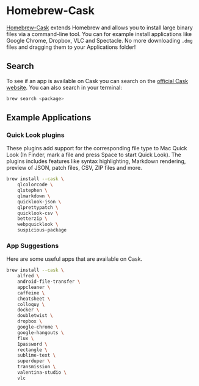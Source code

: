 # Homebrew-Cask

[Homebrew-Cask](https://github.com/Homebrew/homebrew-cask) extends Homebrew and allows you to
install large binary files via a command-line tool. You can for example install
applications like Google Chrome, Dropbox, VLC and Spectacle. No more
downloading `.dmg` files and dragging them to your Applications folder!

## Search

To see if an app is available on Cask you can search on the [official Cask
website](https://formulae.brew.sh/cask/). You can also search in your terminal:

```sh
brew search <package>
```

## Example Applications

### Quick Look plugins

These plugins add support for the corresponding file type to Mac Quick Look
(In Finder, mark a file and press Space to start Quick Look). The plugins
includes features like syntax highlighting, Markdown rendering, preview of
JSON, patch files, CSV, ZIP files and more.

```sh
brew install --cask \
    qlcolorcode \
    qlstephen \
    qlmarkdown \
    quicklook-json \
    qlprettypatch \
    quicklook-csv \
    betterzip \
    webpquicklook \
    suspicious-package
```

### App Suggestions

Here are some useful apps that are available on Cask.

```sh
brew install --cask \
    alfred \
    android-file-transfer \
    appcleaner \
    caffeine \
    cheatsheet \
    colloquy \
    docker \
    doubletwist \
    dropbox \
    google-chrome \
    google-hangouts \
    flux \
    1password \
    rectangle \
    sublime-text \
    superduper \
    transmission \
    valentina-studio \
    vlc
```
